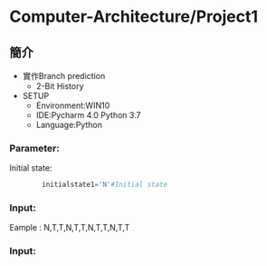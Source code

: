 # Computer-Architecture/Project1
## 簡介
* 實作Branch prediction
  * 2-Bit History
* SETUP
  * Environment:WIN10
  * IDE:Pycharm 4.0 Python 3.7
  * Language:Python
### Parameter:
Initial state:
```py    initialstate0='N'##Initial state
        initialstate1='N'#Initial state
```     
### Input: 
Eample : N,T,T,N,T,T,N,T,T,N,T,T
### Input: 
